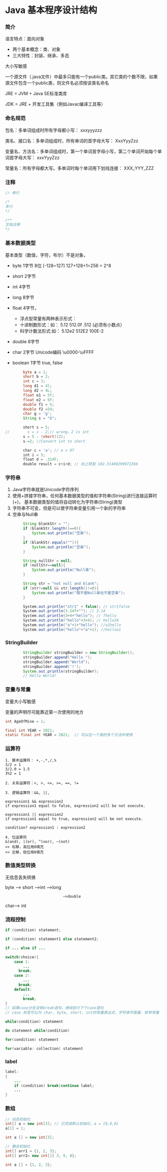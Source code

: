 # Java 基本程序设计结构

### 简介

语言特点：面向对象

- 两个基本概念：类、对象
- 三大特性：封装、继承、多态

大小写敏感

一个源文件（.java文件）中最多只能有一个public类。其它类的个数不限，如果源文件包含一个public类，则文件名必须按该类名命名

JRE = JVM + Java SE标准类库

JDK = JRE + 开发工具集（例如Javac编译工具等）

### 命名规范

包名：多单词组成时所有字母都小写： xxxyyyzzz

类名、接口名：多单词组成时，所有单词的首字母大写： XxxYyyZzz

变量名、方法名：多单词组成时，第一个单词首字母小写，第二个单词开始每个单词首字母大写： xxxYyyZzz

常量名：所有字母都大写。多单词时每个单词用下划线连接： XXX_YYY_ZZZ

### 注释

```java
// 单行

/*
多行
*/

/**
文档注释
*/
```

### 基本数据类型

基本类型（数值，字符，布尔）不是对象，

- byte   1字节   8位  [-128~127]   127+128+1=256 = 2^8
- short  2字节
- int      4字节
- long   8字节
- float    4字节，
  - 浮点型常量有两种表示形式：
  - 十进制数形式：如： 5.12 512.0f .512 (必须有小数点）
  - 科学计数法形式:如： 5.12e2 512E2 100E-2

- double 8字节
- char      2字节  Unicode编码  \u0000-\uFFFF
- boolean 1字节 true, false

```java
		byte a = 1;
		short b = 2;
		int c = 3;
		long d1 = 4l;
		long d2 = 4L;
		float e1 = 5f;
		float e2 = 5F;
		double f1 = 5;
		double f2 =5d;
		char g = 'g';
		String s = "G";

        short s = 5;
//        s = s - 2;// wrong，2 is int
        s = 5 - (short)(2);
        s-=2; //Convert int to short

        char c = 'a'; // a = 97
        int i = 5;
        float d = .314F;
        double result = c+i+d; // 向上转型 102.31400299072266
```

### 字符串

1. Java字符串就是Unicode字符序列
2. 使用+拼接字符串，任何基本数据类型的值和字符串(String)进行连接运算时(+)， 基本数据类型的值将自动转化为字符串(String)类型
3. 字符串不可变，但是可以使字符串变量引用一个新的字符串
4. 空串与Null串

```java
		String blankStr = "";
		if (blankStr.length()==0){
			System.out.println("空串");
		}
		if (blankStr.equals("")){
			System.out.println("空串");
		}

		String nullStr = null;
		if (nullStr==null){
			System.out.println("Null串");
		}

		String str = "not null and blank";
		if (str!=null && str.length()!=0){
			System.out.println("既不是Null串也不是空串");
		}

        System.out.println("str1" + false); // str1false
        System.out.println(3.14f+""); // 3.14
        System.out.println(3+4+"hello"); // 7hello
        System.out.println("hello"+3+4); // hello34
        System.out.println("a"+1+"hello"); //a1hello
        System.out.println("hello"+"a"+1); //helloa1
```

### StringBuilder

```java
		StringBuilder stringBuilder = new StringBuilder();
		stringBuilder.append("Hello ");
		stringBuilder.append("World");
		stringBuilder.append('!');
		System.out.println(stringBuilder);
		// Hello World!
```

### 变量与常量

变量大小写敏感

变量的声明尽可能靠近第一次使用的地方

```java
int AgeOfMine = 1;

final int YEAR = 2021; 
static final int YEAR = 2021;  // 可以在一个类的多个方法中使用

```

### 运算符

```
1. 算术运算符： +,-,*,/,%
3/2 = 1
3/2.0 = 1.5
3%2 = 1

2. 关系运算符：<, >, <=, >=, ==, !=

3. 逻辑运算符：&&, ||, 

expression1 && expression2
if expression1 equal to false, expression2 will be not execute.

expression1 || expression2
if expression1 equal to true, expression2 will be not execute.

condition? expression1 : expression2

4. 位运算符
&(and), |(or), ^(xor), ~(not)
>> 右移，高位用0填充
<< 左移，低位用0填充
```

### 数值类型转换

无信息丢失转换

byte —> short —>int —>long

                              —>double

char—> int

### 流程控制

```java
if (condition) statement;

if (condition) statement1 else statement2;

if ... else if ...

switch(choice){
	case 1:
		...
	  break;
	case 2:
		...
	  break;
	default:
		...
		break;
}
// 如果case分支没有break语句，继续执行下个case语句
// case 标签可以为 char, byte, short, int的常量表达式，字符串字面量，枚举常量

while(condition) statement

do statement while(condition)

for(condition) statement

for(variable: collection) statement
```

### label

```java
label:
{
	...
	if (condition) break|continue label;
	...
}
```

### 数组

```java
// 动态初始化
int[] a = new int[3]; // 已完成默认初始化，a = {0,0,0}
a[1] = 1;

int a [] = new int[3];

// 静态初始化
int[] arr1 = {1, 2, 3};
int[] arr2= new int[]{ 3, 9, 8};

int a [] = {1, 2, 3};
```
